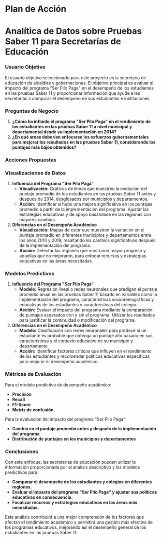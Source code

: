 # Plan de Acción

# **Analítica de Datos sobre Pruebas Saber 11 para Secretarías de Educación**

### **Usuario Objetivo**

El usuario objetivo seleccionado para este proyecto es la secretaría de educación de alcaldías y gobernaciones. El objetivo principal es evaluar el impacto del programa "Ser Pilo Paga" en el desempeño de los estudiantes en las pruebas Saber 11 y proporcionar información que ayude a las secretarías a comparar el desempeño de sus estudiantes e instituciones.

### **Preguntas de Negocio**

1. **¿Cómo ha influido el programa "Ser Pilo Paga" en el rendimiento de los estudiantes en las pruebas Saber 11 a nivel municipal y departamental desde su implementación en 2014?**
2. **¿En qué areas deberían enfocarse los esfuerzos gubernamentales para mejorar los resultados en las pruebas Saber 11, considerando los puntajes más bajos obtenidos?**

### **Acciones Propuestas**

### **Visualizaciones de Datos**

1. **Influencia del Programa "Ser Pilo Paga"**
    - **Visualización:** Gráficos de líneas que muestren la evolución del puntaje promedio de los estudiantes en las pruebas Saber 11 antes y después de 2014, desglosados por municipios y departamentos.
    - **Acción:** Identificar si hubo una mejora significativa en los puntajes promedio a partir de la implementación del programa. Ajustar las estrategias educativas y de apoyo basándose en las regiones con mayores cambios.
2. **Diferencias en el Desempeño Académico**
    - **Visualización:** Mapas de calor que muestren la variación en el puntaje promedio en diferentes municipios y departamentos entre los años 2010 y 2019, resaltando los cambios significativos después de la implementación del programa.
    - **Acción:** Detectar las regiones que mostraron mayor progreso y aquellas que no mejoraron, para enfocar recursos y estrategias educativas en las áreas necesitadas.

### **Modelos Predictivos**

1. **Influencia del Programa "Ser Pilo Paga"**
    - **Modelo:** Regresión lineal o redes neuronales que predigan el puntaje promedio anual en las pruebas Saber 11 basado en variables como la implementación del programa, características sociodemográficas y educativas de los estudiantes y características del colegio.
    - **Acción:** Evaluar el impacto del programa mediante la comparación de puntajes esperados con y sin el programa. Utilizar los resultados para justificar la continuidad o modificación del programa.
2. **Diferencias en el Desempeño Académico**
    - **Modelo:** Clasificación con redes neuronales para predecir si un estudiante es probable que obtenga un puntaje alto basado en sus características y el contexto educativo de su municipio y departamento.
    - **Acción:** Identificar factores críticos que influyen en el rendimiento de los estudiantes y recomendar políticas educativas específicas para mejorar el desempeño académico.

### **Métricas de Evaluación**

Para el modelo predictivo de desempeño académico:

- **Precisión**
- **Recall**
- **F1-Score**
- **Matriz de confusión**

Para la evaluación del impacto del programa "Ser Pilo Paga":

- **Cambio en el puntaje promedio antes y después de la implementación del programa**
- **Distribución de puntajes en los municipios y departamentos**

### **Conclusiones**

Con este enfoque, las secretarías de educación pueden utilizar la información proporcionada por el análisis descriptivo y los modelos predictivos para:

- **Comparar el desempeño de los estudiantes y colegios en diferentes regiones.**
- **Evaluar el impacto del programa "Ser Pilo Paga" y ajustar sus políticas educativas en consecuencia.**
- **Focalizar recursos y estrategias educativas en las áreas más necesitadas.**

Este análisis contribuirá a una mejor comprensión de los factores que afectan el rendimiento académico y permitirá una gestión más efectiva de los programas educativos, mejorando así el desempeño general de los estudiantes en las pruebas Saber 11.